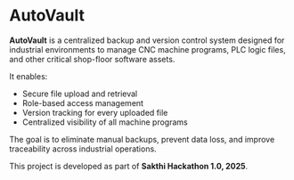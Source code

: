 # AutoVault

**AutoVault** is a centralized backup and version control system designed for industrial environments to manage CNC machine programs, PLC logic files, and other critical shop-floor software assets.

It enables:
- Secure file upload and retrieval
- Role-based access management
- Version tracking for every uploaded file
- Centralized visibility of all machine programs

The goal is to eliminate manual backups, prevent data loss, and improve traceability across industrial operations.

This project is developed as part of **Sakthi Hackathon 1.0, 2025**.
